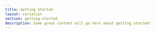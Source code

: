 ```yaml
---
title: Getting Started
layout: variation
section: getting-started
description: Some great content will go here about getting started!
---
```


